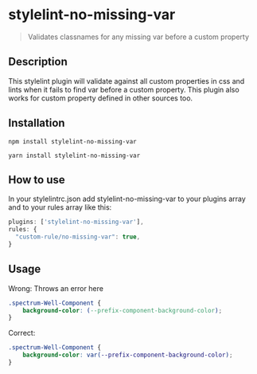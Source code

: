 # stylelint-no-missing-var

> Validates classnames for any missing var before a custom property

## Description

This stylelint plugin will validate against all custom properties in css and lints when it fails to find var before a custom property. This plugin also works for custom property defined in other sources too.

## Installation

```
npm install stylelint-no-missing-var

yarn install stylelint-no-missing-var
```

## How to use

In your stylelintrc.json add stylelint-no-missing-var to your plugins array and to your rules array like this:

```js
plugins: ['stylelint-no-missing-var'],
rules: {
  "custom-rule/no-missing-var": true,
}
```

## Usage

Wrong: Throws an error here

```css
.spectrum-Well-Component {
    background-color: (--prefix-component-background-color);
}
```

Correct:

```css
.spectrum-Well-Component {
    background-color: var(--prefix-component-background-color);
}
```
